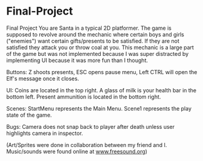 # Final-Project
Final Project
You are Santa in a typical 2D platformer. The game is supposed to revolve around the mechanic where certain boys and girls ("enemies")
want certain gifts/presents to be satisfied. If they are not satisfied they attack you or throw coal at you. This mechanic is a large part
of the game but was not implemented because I was super distracted by implementing UI because it was more fun than I thought.

Buttons: Z shoots presents, ESC opens pause menu, Left CTRL will open the Elf's message once it closes.

UI: Coins are located in the top right. A glass of milk is your health bar in the bottom left. Present ammunition is located in the bottom right.

Scenes: StartMenu represents the Main Menu. Scene1 represents the play state of the game.

Bugs: Camera does not snap back to player after death unless user highlights camera in inspector.

(Art/Sprites were done in collaboration between my friend and I. Music/sounds were found online at www.freesound.org)
